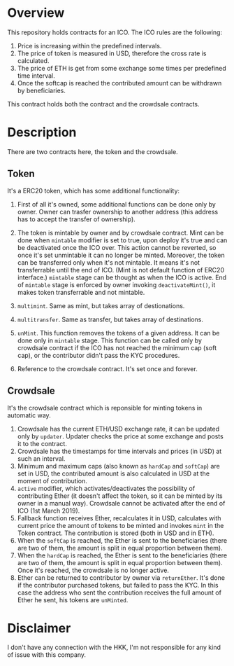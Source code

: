 # Overview

This repository holds contracts for an ICO. The ICO rules are the following:

1. Price is increasing within the predefined intervals.
2. The price of token is measured in USD, therefore the cross rate is calculated.
3. The price of ETH is get from some exchange some times per predefined time interval.
4. Once the softcap is reached the contributed amount can be withdrawn by beneficiaries.

This contract holds both the contract and the crowdsale contracts.

# Description

There are two contracts here, the token and the crowdsale.

## Token
It's a ERC20 token, which has some additional functionality:

1. First of all it's owned, some additional functions can be done only by owner. Owner can trasfer ownership to another
   address (this address has to accept the transfer of ownership).

2. The token is mintable by owner and by crowdsale contract. Mint can be done when `mintable` modifier is set to true, upon deploy it's true and can
   be deactivated once the ICO over. This action cannot be reverted, so once it's set unmintable it can no longer be
   minted. Moreover, the token can be transferred only when it's not mintable. It means it's not transferrable until the
   end of ICO. (Mint is not default function of ERC20 interface.) `mintable` stage can be thought as when the ICO is
   active. End of `mintable` stage is enforced by owner invoking `deactivateMint()`, it makes token transferrable and
   not mintable.

3. `multimint`. Same as mint, but takes array of destionations.
4. `multitransfer`. Same as transfer, but takes array of destinations.
5. `unMint`. This function removes the tokens of a given address. It can be done only in `mintable` stage. This function
   can be called only by crowdsale contract if the ICO has not reached the minimum cap (soft cap), or the contributor didn't
   pass the KYC procedures. 
6. Reference to the crowdsale contract. It's set once and forever.


## Crowdsale

It's the crowdsale contract which is reponsible for minting tokens in automatic way.

1. Crowdsale has the current ETH/USD exchange rate, it can be updated only by `updater`. Updater checks the price at
   some exchange and posts it to the contract.
2. Crowdsale has the timestamps for time intervals and prices (in USD) at such an interval.
3. Minimum and maximum caps (also known as `hardCap` and `softCap`) are set in USD, the contributed amount is also
   calculated in USD at the moment of contribution.
4. `active` modifier, which activates/deactivates the possibility of contributing Ether (it doesn't affect the token, so
   it can be minted by its owner in a manual way). Crowdsale cannot be activated after the end of ICO (1st March 2019).
5. Fallback function receives Ether, recalculates it in USD, calculates with current price the amount of tokens to be
   minted and invokes `mint` in the Token contract. The contribution is stored (both in USD and in ETH). 
6. When the `softCap` is reached, the Ether is sent to the beneficiaries (there are two of them, the amount is split in equal
   proportion between them).
7. When the `hardCap` is reached, the Ether is sent to the beneficiaries (there are two of them, the amount is split in equal
   proportion between them). Once it's reached, the crowdsale is no longer active.
8. Ether can be returned to contributor by owner via `returnEther`. It's done if the contributor purchased tokens, but failed to pass the
   KYC. In this case the address who sent the contribution receives the full amount of Ether he sent, his tokens are
   `unMinted`. 

# Disclaimer

I don't have any connection with the HKK, I'm not responsible for any kind of issue with this company.
